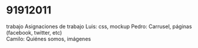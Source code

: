 # 91912011
trabajo 
Asignaciones de trabajo 
Luis: css, mockup 
Pedro: Carrusel, páginas (facebook, twitter, etc)  
Camilo: Quiénes somos, imágenes 
